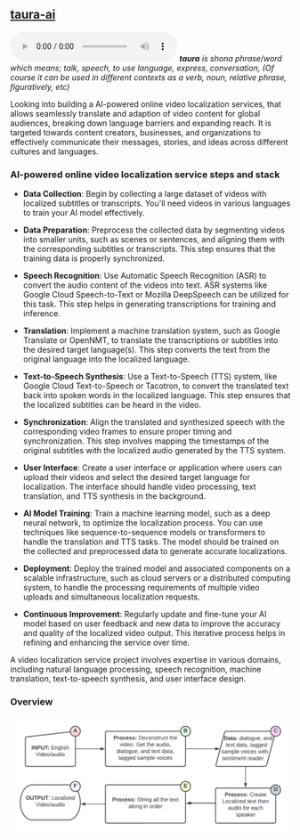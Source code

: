 ## [taura-ai](taura.ai) 
![](./taura.mp3)
_**taura** is shona phrase/word which means; talk, speech, to use language, express, conversation, (Of course it can be used in different contexts as a verb, noun, relative phrase, figuratively, etc)_

Looking into building a AI-powered online video localization services, that allows seamlessly translate and adaption of video content for global audiences, breaking down language barriers and expanding reach. It is targeted towards content creators, businesses, and organizations to effectively communicate their messages, stories, and ideas across different cultures and languages.

### AI-powered online video localization service steps and stack 

-  **Data Collection**: Begin by collecting a large dataset of videos with localized subtitles or transcripts. You'll need videos in various languages to train your AI model effectively.

-  **Data Preparation**: Preprocess the collected data by segmenting videos into smaller units, such as scenes or sentences, and aligning them with the corresponding subtitles or transcripts. This step ensures that the training data is properly synchronized.

-  **Speech Recognition**: Use Automatic Speech Recognition (ASR) to convert the audio content of the videos into text. ASR systems like Google Cloud Speech-to-Text or Mozilla DeepSpeech can be utilized for this task. This step helps in generating transcriptions for training and inference.

-  **Translation**: Implement a machine translation system, such as Google Translate or OpenNMT, to translate the transcriptions or subtitles into the desired target language(s). This step converts the text from the original language into the localized language.

-  **Text-to-Speech Synthesis**: Use a Text-to-Speech (TTS) system, like Google Cloud Text-to-Speech or Tacotron, to convert the translated text back into spoken words in the localized language. This step ensures that the localized subtitles can be heard in the video.

-  **Synchronization**: Align the translated and synthesized speech with the corresponding video frames to ensure proper timing and synchronization. This step involves mapping the timestamps of the original subtitles with the localized audio generated by the TTS system.

-  **User Interface**: Create a user interface or application where users can upload their videos and select the desired target language for localization. The interface should handle video processing, text translation, and TTS synthesis in the background.

-  **AI Model Training**: Train a machine learning model, such as a deep neural network, to optimize the localization process. You can use techniques like sequence-to-sequence models or transformers to handle the translation and TTS tasks. The model should be trained on the collected and preprocessed data to generate accurate localizations.

-  **Deployment**: Deploy the trained model and associated components on a scalable infrastructure, such as cloud servers or a distributed computing system, to handle the processing requirements of multiple video uploads and simultaneous localization requests.

-  **Continuous Improvement**: Regularly update and fine-tune your AI model based on user feedback and new data to improve the accuracy and quality of the localized video output. This iterative process helps in refining and enhancing the service over time.

A video localization service project involves expertise in various domains, including natural language processing, speech recognition, machine translation, text-to-speech synthesis, and user interface design. 

### Overview

<p><img src='/taura.ai.png' /></p>

<!-- ### Ref - [nvidia - speech recognition](https://developer.nvidia.com/blog/essential-guide-to-automatic-speech-recognition-technology/) -->
